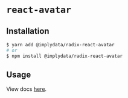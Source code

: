 # `react-avatar`

## Installation

```sh
$ yarn add @implydata/radix-react-avatar
# or
$ npm install @implydata/radix-react-avatar
```

## Usage

View docs [here](https://radix-ui.com/primitives/docs/components/avatar).
